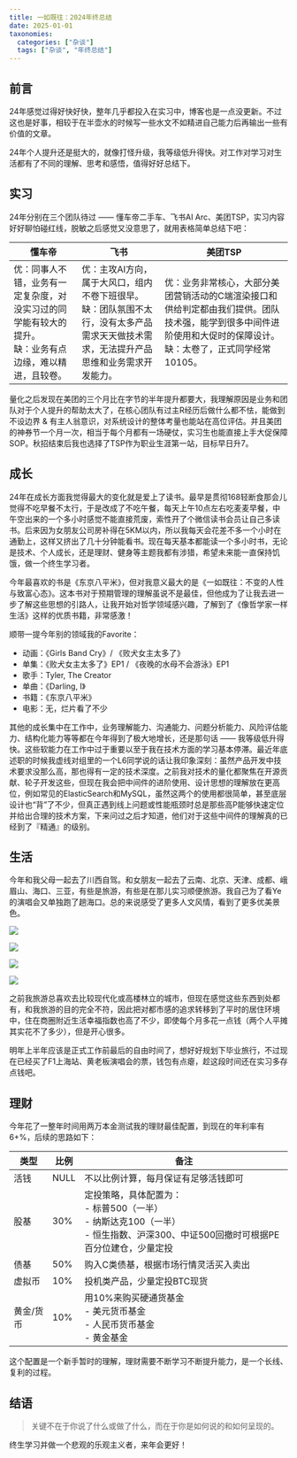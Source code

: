 ```yaml
---
title: 一如既往：2024年终总结
date: 2025-01-01
taxonomies:
  categories: ["杂谈"]
  tags: ["杂谈", "年终总结"]
---
```


## 前言

24年感觉过得好快好快，整年几乎都投入在实习中，博客也是一点没更新。不过这也是好事，相较于在半壶水的时候写一些水文不如精进自己能力后再输出一些有价值的文章。

24年个人提升还是挺大的，就像打怪升级，我等级低升得快。对工作对学习对生活都有了不同的理解、思考和感悟，值得好好总结下。

## 实习

24年分别在三个团队待过 —— 懂车帝二手车、飞书AI Arc、美团TSP，实习内容好好聊怕碰红线，脱敏之后感觉又没意思了，就用表格简单总结下吧：

| 懂车帝                                                     | 飞书                                                                       | 美团TSP                                                                                   |
| ------------------------------------------------------- | ------------------------------------------------------------------------ | --------------------------------------------------------------------------------------- |
| 优：同事人不错，业务有一定复杂度，对没实习过的同学能有较大的提升。<br>缺：业务有点边缘，难以精进，且较卷。 | 优：主攻AI方向，属于大风口，组内不卷下班很早。<br>缺：团队氛围不太行，没有太多产品需求天天做技术需求，无法提升产品思维和业务需求开发能力。 | 优：业务非常核心，大部分美团营销活动的C端渲染接口和供给判定都由我们提供。团队技术强，能学到很多中间件进阶使用和大促时的保障设计。<br>缺：太卷了，正式同学经常10105。 |

量化之后发现在美团的三个月比在字节的半年提升都要大，我理解原因是业务和团队对于个人提升的帮助太大了，在核心团队有过主R经历后做什么都不怯，能做到不设边界 & 有主人翁意识，对系统设计的整体考量也能站在高位评估。并且美团的神券节一个月一次，相当于每个月都有一场硬仗，实习生也能直接上手大促保障SOP。秋招结束后我也选择了TSP作为职业生涯第一站，目标早日升7。

## 成长

24年在成长方面我觉得最大的变化就是爱上了读书。最早是贯彻168轻断食那会儿觉得不吃早餐不太行，于是改成了不吃午餐，每天上午10点左右吃麦麦早餐，中午空出来的一个多小时感觉不能直接荒废，索性开了个微信读书会员让自己多读书。后来因为女朋友公司房补得在5KM以内，所以我每天会花差不多一个小时在通勤上，这样又挤出了几十分钟能看书。现在每天基本都能读一个多小时书，无论是技术、个人成长，还是理财、健身等主题我都有涉猎，希望未来能一直保持饥饿，做一个终生学习者。

今年最喜欢的书是《东京八平米》，但对我意义最大的是《一如既往：不变的人性与致富心态》。这本书对于预期管理的理解虽说不是最佳，但他成为了让我去进一步了解这些思想的引路人，让我开始对哲学领域感兴趣，了解到了《像哲学家一样生活》这样的优质书籍，非常感激！

顺带一提今年别的领域我的Favorite：
- 动画：《Girls Band Cry》/ 《败犬女主太多了》
- 单集：《败犬女主太多了》EP1 / 《夜晚的水母不会游泳》EP1
- 歌手：Tyler, The Creator
- 单曲：《Darling, I》
- 书籍：《东京八平米》
- 电影：无，烂片看了不少

其他的成长集中在工作中，业务理解能力、沟通能力、问题分析能力、风险评估能力、结构化能力等等都在今年得到了极大地增长，还是那句话 —— 我等级低升得快。这些软能力在工作中过于重要以至于我在技术方面的学习基本停滞。最近年底述职的时候我虚线对组里的一个L6同学说的话让我印象深刻：虽然产品开发中技术要求没那么高，那也得有一定的技术深度。之前我对技术的量化都聚焦在开源贡献、轮子开发这些，但现在我会把中间件的进阶使用、设计思想的理解放在更高位，例如常见的ElasticSearch和MySQL，虽然这两个的使用都很简单，甚至底层设计也“背”了不少，但真正遇到线上问题或性能瓶颈时总是那些高P能够快速定位并给出合理的技术方案，下来问过之后才知道，他们对于这些中间件的理解真的已经到了『精通』的级别。
## 生活

今年和我父母一起去了川西自驾。和女朋友一起去了云南、北京、天津、成都、峨眉山、海口、三亚，有些是旅游，有些是在那儿实习顺便旅游。我自己为了看Ye的演唱会又单独跑了趟海口。总的来说感受了更多人文风情，看到了更多优美景色。

![](https://raw.githubusercontent.com/L2ncE/images/main/PicGo42aee94f58729c24d61163a97d8eaf17_720.png?token=AWFCEVGTA7VDKN2BO26EJR3HOS2GI)

![](https://raw.githubusercontent.com/L2ncE/images/main/PicGoad83cd637196f6e4621d444b8d5b2450_720.png?token=AWFCEVG7FU3WAJGIEJB5OVTHOS2LE)

![](https://raw.githubusercontent.com/L2ncE/images/main/PicGoce80f3abcb3aeb0bdf9394a198c8bd4a.png?token=AWFCEVEYG4PKGCMIEBHZCRLHOS2OU)

![](https://raw.githubusercontent.com/L2ncE/images/main/PicGo15d1a32e578b5081e8b424c3b0746bed_720.png?token=AWFCEVA7PMNZCVT5FWJ334LHOS2RO)

之前我旅游总喜欢去比较现代化或高楼林立的城市，但现在感觉这些东西到处都有，和我旅游的目的完全不符，因此把对都市感的追求转移到了平时的居住环境中，住在商圈附近生活幸福指数也高了不少，即使每个月多花一点钱（两个人平摊其实花不了多少），但是开心很多。

明年上半年应该是正式工作前最后的自由时间了，想好好规划下毕业旅行，不过现在已经买了F1上海站、黄老板演唱会的票，钱包有点瘪，趁这段时间还在实习多存点钱吧。

## 理财

今年花了一整年时间用两万本金测试我的理财最佳配置，到现在的年利率有6+%，后续的思路如下：

| 类型    | 比例   | 备注                                                                                  |
| ----- | ---- | ----------------------------------------------------------------------------------- |
| 活钱    | NULL | 不以比例计算，每月保证有足够活钱即可                                                                  |
| 股基    | 30%  | 定投策略，具体配置为：<br>- 标普500（一半）<br>- 纳斯达克100（一半）<br>- 恒生指数、沪深300、中证500回撤时可根据PE百分位建仓，少量定投 |
| 债基    | 50%  | 购入C类债基，根据市场行情灵活买入卖出                                                                 |
| 虚拟币   | 10%  | 投机类产品，少量定投BTC现货                                                                     |
| 黄金/货币 | 10%  | 用10%来购买硬通货基金<br>- 美元货币基金<br>- 人民币货币基金<br>- 黄金基金                                     
这个配置是一个新手暂时的理解，理财需要不断学习不断提升能力，是一个长线、复利的过程。

## 结语

>关键不在于你说了什么或做了什么，而在于你是如何说的和如何呈现的。

终生学习并做一个悲观的乐观主义者，来年会更好！